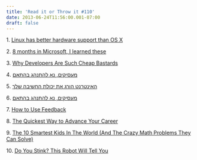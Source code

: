```yaml
---
title: 'Read it or Throw it #110'
date: 2013-06-24T11:56:00.001-07:00
draft: false
---
```


1. [Linux has better hardware support than OS X](http://devblog.avdi.org/2013/06/16/linux-has-better-hardware-support-than-os-x/)  

2. [8 months in Microsoft, I learned these](http://ahmetalpbalkan.com/blog/8-months-microsoft/)

3. [Why Developers Are Such Cheap Bastards](http://readwrite.com/2013/06/03/why-developers-are-such-cheap-bastards)

4. [מעסיקים, נא להתנהג בהתאם](http://www.calcalist.co.il/markets/articles/0,7340,L-3605066,00.html)

5. [האינטרנט הורג את יכולת החשיבה שלך](http://www.calcalist.co.il/internet/articles/0,7340,L-3605527,00.html)

6. [מעסיקים, נא להתנהג בהתאם](http://www.calcalist.co.il/markets/articles/0,7340,L-3605066,00.html)

7. [How to Use Feedback](http://www.scotthyoung.com/blog/2013/06/15/how-to-use-feedback/)

8. [The Quickest Way to Advance Your Career](http://michaelhyatt.com/advance-career.html)

9. [The 10 Smartest Kids In The World (And The Crazy Math Problems They Can Solve)](http://www.sfgate.com/technology/businessinsider/article/The-10-Smartest-Kids-In-The-World-And-The-Crazy-4477365.php)

10. [Do You Stink? This Robot Will Tell You](http://mashable.com/2013/05/10/robot-smells-you/)